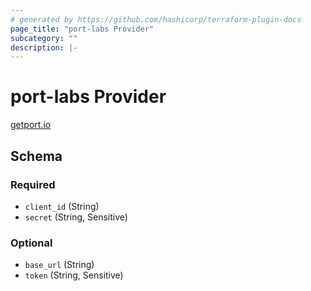 ```yaml
---
# generated by https://github.com/hashicorp/terraform-plugin-docs
page_title: "port-labs Provider"
subcategory: ""
description: |-
---
```


# port-labs Provider

[getport.io](https://getport.io)

<!-- schema generated by tfplugindocs -->

## Schema

### Required

- `client_id` (String)
- `secret` (String, Sensitive)

### Optional

- `base_url` (String)
- `token` (String, Sensitive)
